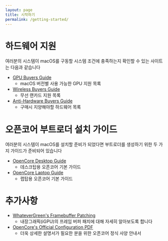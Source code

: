 ```yaml
---
layout: page
title: 시작하기
permalink: /getting-started/
---
```

# 하드웨어 지원

여러분의 시스템이 macOS를 구동할 시스템 조건에 충족하는지 확인할 수 있는 사이트는 다음과 같습니다

* [GPU Buyers Guide](https://dotarnia.github.io/GPU-Buyers-Guide/)
   * macOS 버전별 사용 가능한 GPU 지원 목록
* [Wireless Buyers Guide](https://dotarnia.github.io/Wireless-Buyers-Guide/)
  * 무선 랜카드 지원 목록
* [Anti-Hardware Buyers Guide](https://dotarnia.github.io/Anti-Hackintosh-Buyers-Guide/)
  * 구매시 지양해야할 하드웨어 목록

# 오픈코어 부트로더 설치 가이드

여러분의 시스템이 macOS를 설치할 준비가 되었다면 부트로더를 생성하기 위한 두 가지 가이드가 준비되어 있습니다

* [OpenCore Desktop Guide](https://zisqo.github.io/OpenCore-Desktop-Guide-KR/)
  * 데스크탑용 오픈코어 기본 가이드
* [OpenCore Laptop Guide](https://zisqo.github.io/vanilla-laptop-guide/)
  * 랩탑용 오픈코어 기본 가이드

# 추가사항

* [WhateverGreen's Framebuffer Patching](https://github.com/acidanthera/WhateverGreen/blob/master/Manual/FAQ.IntelHD.en.md)
  * 내장그래픽(iGPU)의 프레임 버퍼 패치에 대해 자세히 알아보도록 합니다
* [OpenCore's Official Configuration PDF](https://github.com/acidanthera/OpenCorePkg/blob/master/Docs/Configuration.pdf)
  * 더욱 상세한 설명서가 필요한 분을 위한 오픈코어 정식 사양 안내서
